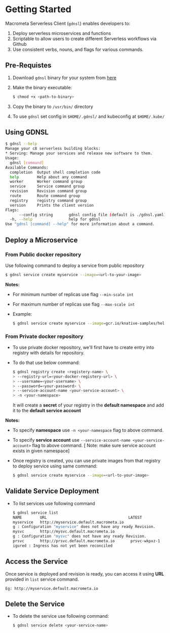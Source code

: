 # Getting Started

Macrometa Serverless Client (`gdnsl`) enables developers to:

1. Deploy serverless microservices and functions
2. Scriptable to allow users to create different Serverless workflows via Github
3. Use consistent verbs, nouns, and flags for various commands.

## Pre-Requistes

1. Download ```gdnsl``` binary for your system from [here](https://tbd)

2. Make the binary executable:

    ```sh
    $ chmod +x <path-to-binary>
    ```

3. Copy the binary to `/usr/bin/` directory

4. To use `gdnsl`  set config in `$HOME/.gdnsl/` and kubeconfig at `$HOME/.kube/`

## Using GDNSL

```bash
$ gdnsl --help
Manage your c8 serverless building blocks:
* Serving: Manage your services and release new software to them.
Usage:
  gdnsl [command]
Available Commands:
  completion  Output shell completion code
  help        Help about any command
  worker      Worker command group
  service     Service command group
  revision    Revision command group
  route       Route command group
  registry    registry command group
  version     Prints the client version
Flags:
      --config string       gdnsl config file (default is ./gdnsl.yaml)
  -h, --help                help for gdnsl
Use "gdnsl [command] --help" for more information about a command.
```

## Deploy a Microservice

### From Public docker repository

Use following command to deploy a service from public repository

```bash
$ gdnsl service create myservice --image=<url-to-your-image>
```

**Notes:**

* For minimum number of replicas use flag `--min-scale int`
* For maximum number of replicas use flag `--max-scale int`
* Example:

    ```bash
    $ gdnsl service create myservice --image=gcr.io/knative-samples/helloworld-go --min-scale 1 --max-scale 5 -n <namespace-name>
    ```


### From Private docker repository

* To use private docker repository, we'll first have to create entry into registry with details for repository.

* To do that use below command:

	```bash
	$ gdnsl registry create <registery-name> \ 
	> --registry-url=<your-docker-registery-url> \
	> --username=<your-username> \
	> --password=<your-password> \
    > --service-account-name <your-service-account> \
	> -n <your-namespace>
	```

	It will create a **secret** of your registry in the **default namespace** and add it to the **default service account**

**Notes:**

* To specify **namespace** use `-n <your-namespace` flag to above command.
* To specify **service account** use ```--service-account-name <your-service-account>``` flag to above command.
[ Note: make sure service account exists in given namespace]
* Once registry is created, you can use private images from that registry to deploy service using same command:

    ```bash
    $ gdnsl service create myservice --image=<url-to-your-image>
    ```


## Validate Service Deployment

* To list services use following command

	```bash
	$ gdnsl service list
	NAME        URL                                    LATEST          AGE    CONDITIONS   READY     REASON
	myservice   http://myservice.default.macrometa.io                   56m    0 OK / 3     False     RevisionMissin
	g : Configuration "myservice" does not have any ready Revision.
	mysvc       http://mysvc.default.macrometa.io                      4d5h   0 OK / 3     False     RevisionMissin
	g : Configuration "mysvc" does not have any ready Revision.
	prsvc       http://prsvc.default.macrometa.io       prsvc-wkpxz-1   4d1h   1 OK / 3     Unknown   IngressNotConf
	igured : Ingress has not yet been reconciled
	```

## Access the Service

Once service is deployed and revision is ready, you can access it using **URL** provided in `list` service command.

	Eg: http://myservice.default.macrometa.io


## Delete the Service

* To delete the service use following command:

	```bash
    $ gdnsl service delete <your-service-name>
    ```